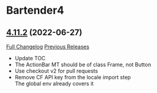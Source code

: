 # Bartender4

## [4.11.2](https://github.com/Nevcairiel/Bartender4/tree/4.11.2) (2022-06-27)
[Full Changelog](https://github.com/Nevcairiel/Bartender4/compare/4.11.1...4.11.2) [Previous Releases](https://github.com/Nevcairiel/Bartender4/releases)

- Update TOC  
- The ActionBar MT should be of class Frame, not Button  
- Use checkout v2 for pull requests  
- Remove CF API key from the locale import step  
    The global env already covers it  

